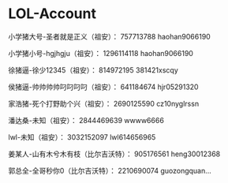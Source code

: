 # LOL-Account

小学猪大号-圣者就是正义（祖安）：
757713788
haohan9066190

小学猪小号-hgjhgju（祖安）：
1296114118
haohan9066190

徐猪逼-徐少12345（祖安）：
814972195
381421xscqy

侯猪逼-帅帅帅帅叼叼叼叼（祖安）：
641184674
hjr05291320

家浩猪-死个打野助个兴（祖安）：
2690125590
cz10nyglrssn

潘达桑-未知（祖安）：
2844469639
wwww6666

lwl-未知（祖安）：
3032152097 
lwl614656965

姜某人-山有木兮木有枝（比尔吉沃特）：
905176561
heng30012368

郭总全-全哥秒你0（比尔吉沃特）：
2210690074
guozongquan...






